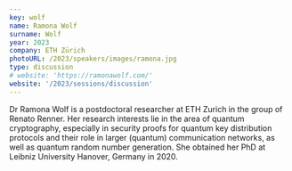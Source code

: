 ```yaml
---
key: wolf
name: Ramona Wolf
surname: Wolf
year: 2023
company: ETH Zürich
photoURL: /2023/speakers/images/ramona.jpg
type: discussion
# website: 'https://ramonawolf.com/'
website: '/2023/sessions/discussion'
---
```

Dr Ramona Wolf is a postdoctoral researcher at ETH Zurich in the group of Renato Renner. Her research interests lie in the area of quantum cryptography, especially in security proofs for quantum key distribution protocols and their role in larger (quantum) communication networks, as well as quantum random number generation. She obtained her PhD at Leibniz University Hanover, Germany in 2020.
